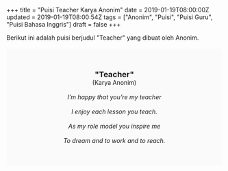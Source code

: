 +++
title = "Puisi Teacher Karya Anonim"
date = 2019-01-19T08:00:00Z
updated = 2019-01-19T08:00:54Z
tags = ["Anonim", "Puisi", "Puisi Guru", "Puisi Bahasa Inggris"]
draft = false
+++

<div dir="ltr" style="text-align: left;" trbidi="on"><div style="text-align: justify;">Berikut ini adalah puisi berjudul "Teacher" yang dibuat oleh Anonim.</div><br /><div style="background: #FAFAFA; font-size: 14px; height: auto; margin: 0 auto; padding: 50px; text-align: center; width: auto;"><span style="font-size: 18px;"><b>"Teacher"</b></span><br />(Karya Anonim)<br /><br /><i>I’m happy that you’re my teacher<br /><br />I enjoy each lesson you teach.<br /><br />As my role model you inspire me<br /><br />To dream and to work and to reach.</i> </div></div>

